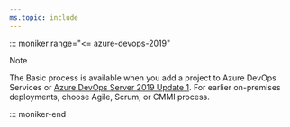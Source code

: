 ```yaml
---
ms.topic: include
---
```


::: moniker range="<= azure-devops-2019"

> [!NOTE]  
> The Basic process is available when you add a project to Azure DevOps Services or [Azure DevOps Server 2019 Update 1](https://go.microsoft.com/fwlink/?LinkId=2097609). For earlier on-premises deployments, choose Agile, Scrum, or CMMI process.

::: moniker-end
